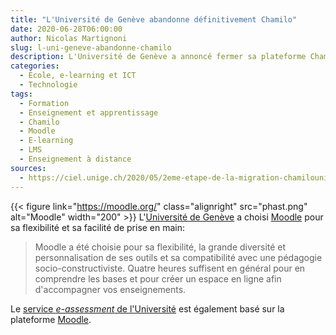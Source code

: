 ```yaml
---
title: "L'Université de Genève abandonne définitivement Chamilo"
date: 2020-06-28T06:00:00
author: Nicolas Martignoni
slug: l-uni-geneve-abandonne-chamilo
description: L'Université de Genève a annoncé fermer sa plateforme Chamilo. L'ensemble de ses cours utilisera désormais Moodle. Chamilo sera archivé définitivement fin septembre 2020.
categories:
  - École, e-learning et ICT
  - Technologie
tags:
  - Formation
  - Enseignement et apprentissage
  - Chamilo
  - Moodle
  - E-learning
  - LMS
  - Enseignement à distance
sources:
  - https://ciel.unige.ch/2020/05/2eme-etape-de-la-migration-chamilounige-vers-moodleunige/
---
```

{{< figure link="https://moodle.org/" class="alignright" src="phast.png" alt="Moodle" width="200" >}}
L'[Université de Genève](https://unige.ch) a choisi [Moodle](moodle) pour sa flexibilité et sa facilité de prise en main:

> Moodle a été choisie pour sa flexibilité, la grande diversité et personnalisation de ses outils et sa compatibilité avec une pédagogie socio-constructiviste. Quatre heures suffisent en général pour en comprendre les bases et pour créer un espace en ligne afin d'accompagner vos enseignements.

Le [service _e-assessment_ de l'Université](https://elearning.unige.ch/ressources/eassessment/) est également basé sur la plateforme [Moodle](moodle).

  [moodle]: https://moodle.org/

<!--more-->
